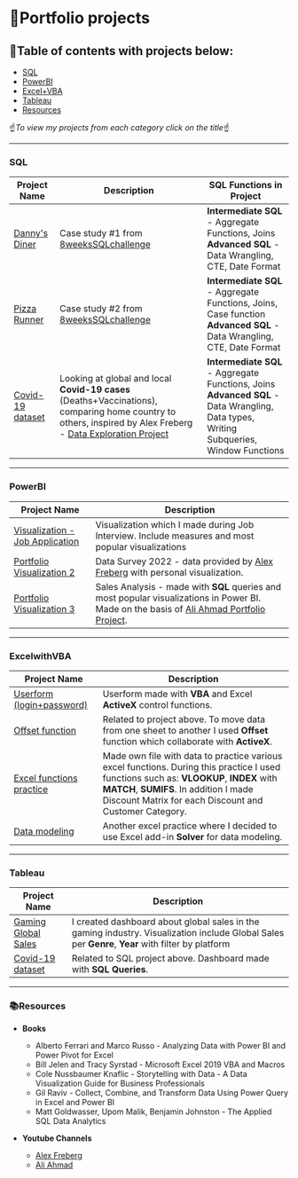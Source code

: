 # :blue_book:Portfolio projects
## :green_book:Table of contents with projects below:

- [SQL](#sql)
- [PowerBI](#powerbi)
- [Excel+VBA](#excelwithvba)
- [Tableau](#tableau)
- [Resources](#resources)

:point_up:_To view my projects from each category click on the title_:point_up:
***
### SQL

| Project Name | Description | SQL Functions in Project |
|---|---|---|
| [Danny's Diner](https://github.com/Ciachula/8WeekSQLChallenge/tree/main/Danny's%20Diner%20-%20Case%20Study%201) | Case study #1 from [8weeksSQLchallenge](https://8weeksqlchallenge.com/) |  <b>Intermediate SQL</b> - Aggregate Functions, Joins </br><b>Advanced SQL</b> - Data Wrangling, CTE, Date Format
| [Pizza Runner](https://github.com/Ciachula/8WeekSQLChallenge/tree/main/Pizza%20Runner%20-%20Case%20Study%202) | Case study #2 from [8weeksSQLchallenge](https://8weeksqlchallenge.com/) |  <b>Intermediate SQL</b> - Aggregate Functions, Joins, Case function </br><b>Advanced SQL</b> - Data Wrangling, CTE, Date Format
| [Covid-19 dataset](https://github.com/Ciachula/Covid-19-dataset/blob/main/README.md) | Looking at global and local <b>Covid-19 cases</b> (Deaths+Vaccinations), comparing home country to others, inspired by Alex Freberg - [Data Exploration Project](https://www.youtube.com/watch?v=qfyynHBFOsM&list=PLUaB-1hjhk8H48Pj32z4GZgGWyylqv85f&index=1)| <b>Intermediate SQL</b> - Aggregate Functions, Joins </br><b>Advanced SQL</b> - Data Wrangling, Data types, Writing Subqueries, Window Functions|
***
### PowerBI 

| Project Name | Description |
|---|---|
| [Visualization - Job Application](https://github.com/Ciachula/PBIPortfolio1) | Visualization which I made during Job Interview. Include measures and most popular visualizations |
| [Portfolio Visualization 2](https://github.com/Ciachula/PBIPortfolio3) | Data Survey 2022 - data provided by [Alex Freberg](https://www.youtube.com/watch?v=pixlHHe_lNQ) with personal visualization.
| [Portfolio Visualization 3](https://github.com/Ciachula/PBIPortfolio2) | Sales Analysis - made with <b>SQL</b> queries and most popular visualizations in Power BI. Made on the basis of [Ali Ahmad Portfolio Project](https://www.youtube.com/watch?v=aavJvdlMaJ4&list=PLMfXakCUhXsEUtk8c0zWr4whamGxLhAu0&index=4).|

***
### ExcelwithVBA
| Project Name | Description |
|---|---|
| [Userform (login+password)](https://github.com/Ciachula/Userform-offset)| Userform made with <b>VBA</b> and Excel <b>ActiveX</b> control functions. |
| [Offset function](https://github.com/Ciachula/Userform-offset) | Related to project above. To move data from one sheet to another I used <b>Offset</b> function which collaborate with <b>ActiveX</b>. | 
| [Excel functions practice](https://github.com/Ciachula/Excel-practice) | Made own file with data to practice various excel functions. During this practice I used functions such as: <b>VLOOKUP</b>, <b>INDEX</b> with <b>MATCH</b>, <b>SUMIFS</b>. In addition I made Discount Matrix for each Discount and Customer Category. | 
| [Data modeling](https://github.com/Ciachula/Data-modeling)| Another excel practice where I decided to use Excel add-in <b>Solver</b> for data modeling. | 

***
### Tableau
| Project Name | Description |
|---|---|
| [Gaming Global Sales](https://public.tableau.com/app/profile/goodgrenade/viz/Book1_16480727620050/Dashboard1) | I created dashboard about global sales in the gaming industry. Visualization include Global Sales per <b>Genre</b>, <b>Year</b> with filter by platform | 
| [Covid-19 dataset](https://public.tableau.com/app/profile/goodgrenade/viz/CovidStats-PortfolioProject/Dashboard1) | Related to SQL project above. Dashboard made with <b>SQL Queries</b>. |

***
### 📚Resources 
- <b>Books</b>
  - Alberto Ferrari and Marco Russo - Analyzing Data with Power BI and Power Pivot for Excel 
  - Bill Jelen and Tracy Syrstad - Microsoft Excel 2019 VBA and Macros
  - Cole Nussbaumer Knaflic - Storytelling with Data - A Data Visualization Guide for Business Professionals
  - Gil Raviv - Collect, Combine, and Transform Data Using Power Query in Excel and Power BI
  - Matt Goldwasser, Upom Malik, Benjamin Johnston - The Applied SQL Data Analytics


- <b>Youtube Channels</b>
  - [Alex Freberg](https://www.youtube.com/c/alextheanalyst/about)
  - [Ali Ahmad](https://www.youtube.com/c/AliAhmad1987)




